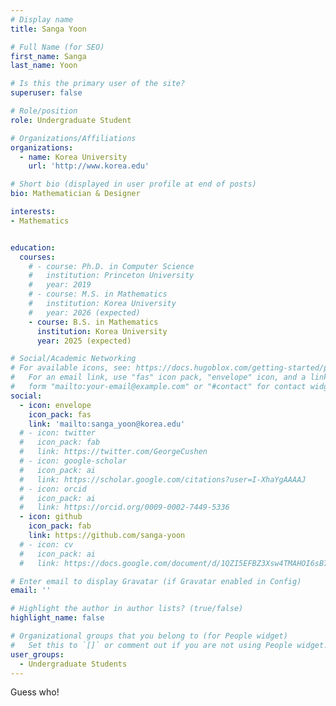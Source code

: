 ```yaml
---
# Display name
title: Sanga Yoon

# Full Name (for SEO)
first_name: Sanga
last_name: Yoon

# Is this the primary user of the site?
superuser: false

# Role/position
role: Undergraduate Student

# Organizations/Affiliations
organizations:
  - name: Korea University
    url: 'http://www.korea.edu'

# Short bio (displayed in user profile at end of posts)
bio: Mathematician & Designer

interests:
- Mathematics


education:
  courses:
    # - course: Ph.D. in Computer Science
    #   institution: Princeton University
    #   year: 2019
    # - course: M.S. in Mathematics
    #   institution: Korea University
    #   year: 2026 (expected)
    - course: B.S. in Mathematics
      institution: Korea University
      year: 2025 (expected)

# Social/Academic Networking
# For available icons, see: https://docs.hugoblox.com/getting-started/page-builder/#icons
#   For an email link, use "fas" icon pack, "envelope" icon, and a link in the
#   form "mailto:your-email@example.com" or "#contact" for contact widget.
social:
  - icon: envelope
    icon_pack: fas
    link: 'mailto:sanga_yoon@korea.edu'
  # - icon: twitter
  #   icon_pack: fab
  #   link: https://twitter.com/GeorgeCushen
  # - icon: google-scholar
  #   icon_pack: ai
  #   link: https://scholar.google.com/citations?user=I-XhaYgAAAAJ
  # - icon: orcid
  #   icon_pack: ai
  #   link: https://orcid.org/0009-0002-7449-5336
  - icon: github
    icon_pack: fab
    link: https://github.com/sanga-yoon
  # - icon: cv
  #   icon_pack: ai
  #   link: https://docs.google.com/document/d/1QZI5EFBZ3Xsw4TMAHOI6sB7T_JsBC7y4UUIAGhU-sXo/edit?usp=sharing

# Enter email to display Gravatar (if Gravatar enabled in Config)
email: ''

# Highlight the author in author lists? (true/false)
highlight_name: false

# Organizational groups that you belong to (for People widget)
#   Set this to `[]` or comment out if you are not using People widget.
user_groups:
  - Undergraduate Students
---
```


<!-- 짧은 자기소개 -->
<!-- 연구분야/주제 관심사 소개 -->
<!-- 그 외의 것/trivia -->

Guess who!